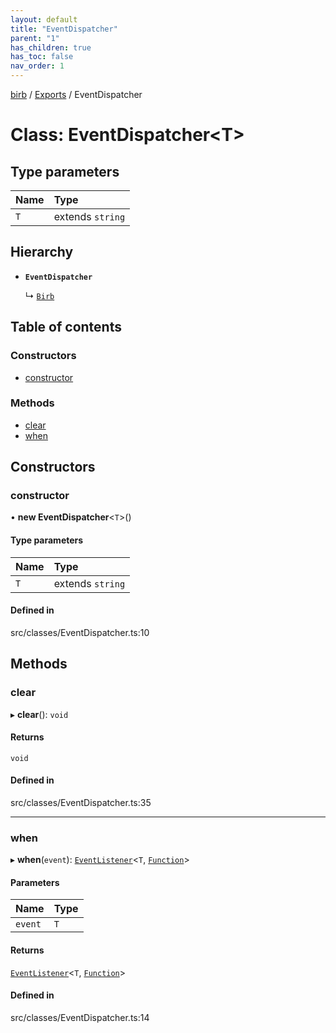 ```yaml
---
layout: default
title: "EventDispatcher"
parent: "1"
has_children: true
has_toc: false
nav_order: 1
---
```


[birb](../README.md) / [Exports](../modules.md) / EventDispatcher

# Class: EventDispatcher<T\>

## Type parameters

| Name | Type |
| :------ | :------ |
| `T` | extends `string` |

## Hierarchy

- **`EventDispatcher`**

  ↳ [`Birb`](../Birb/index.md)

## Table of contents

### Constructors

- [constructor](index.md#constructor)

### Methods

- [clear](index.md#clear)
- [when](index.md#when)

## Constructors

### constructor

• **new EventDispatcher**<`T`\>()

#### Type parameters

| Name | Type |
| :------ | :------ |
| `T` | extends `string` |

#### Defined in

src/classes/EventDispatcher.ts:10

## Methods

### clear

▸ **clear**(): `void`

#### Returns

`void`

#### Defined in

src/classes/EventDispatcher.ts:35

___

### when

▸ **when**(`event`): [`EventListener`](../EventListener/index.md)<`T`, [`Function`]( https://developer.mozilla.org/en-US/docs/Web/JavaScript/Reference/Global_Objects/Function )\>

#### Parameters

| Name | Type |
| :------ | :------ |
| `event` | `T` |

#### Returns

[`EventListener`](../EventListener/index.md)<`T`, [`Function`]( https://developer.mozilla.org/en-US/docs/Web/JavaScript/Reference/Global_Objects/Function )\>

#### Defined in

src/classes/EventDispatcher.ts:14

